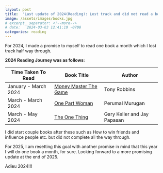 ```yaml
---
layout: post
title:  "Last update of 2024(Reading): Lost track and did not read a book a month. Resetting the goal for 2025."
image: /assets/images/books.jpg
# excerpt_ separator: <!--more-->
# date:   2024-03-03 12:41:10 -0700
categories: reading
---
```


<p>For 2024, I made a promise to myself to read one book a month which I lost track half way through.</p>

**2024 Reading Journey was as follows:**


| Time Taken To Read      | Book Title | Author | 
| ----------- | ----------- | ----------- | 
| January - March 2024      | [Money Master The Game](https://www.amazon.ca/MONEY-Master-Game-Financial-Freedom/dp/1476757860/)| Tony Robbins 
| March - March 2024 | [One Part Woman](https://www.amazon.ca/One-Part-Woman-Perumal-Murugan-ebook/dp/B07SRDX289) | Perumal Murugan
| March - May 2024 | [The One Thing](https://www.amazon.ca/ONE-Thing-Surprisingly-Extraordinary-Results/dp/1885167776) | Gary Keller and Jay Papasan

I did start couple books after these such as How to win friends and influence people etc. but did not complete all the way through. 

For 2025, I am resetting this goal with another promise in mind that this year I will do one book a month, for sure. Looking forward to a more promising update at the end of 2025. 

Adieu 2024!!!